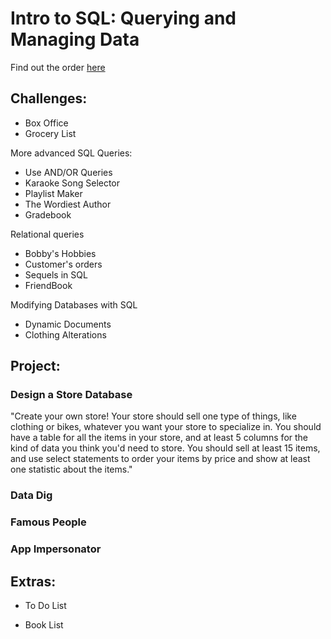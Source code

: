 # Intro to SQL: Querying and Managing Data 
Find out the order [here](https://www.khanacademy.org/computing/computer-programming/sql)

## Challenges: 

 * Box Office
 * Grocery List 
 
More advanced SQL Queries: 

* Use AND/OR Queries
* Karaoke Song Selector
* Playlist Maker
* The Wordiest Author
* Gradebook

Relational queries 
 
 
* Bobby's Hobbies
* Customer's orders
* Sequels in SQL
* FriendBook
 
Modifying Databases with SQL
 
 * Dynamic Documents
 * Clothing Alterations


## Project:

### Design a Store Database

"Create your own store! Your store should sell one type of things, like clothing or bikes, whatever you want your store to specialize in. You should have a table for all the items in your store, and at least 5 columns for the kind of data you think you'd need to store. You should sell at least 15 items, and use select statements to order your items by price and show at least one statistic about the items."


### Data Dig 



### Famous People


### App Impersonator



## Extras: 

 * To Do List
 
 * Book List
 
